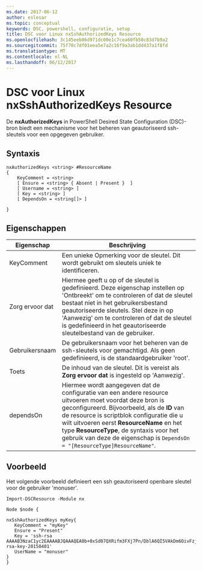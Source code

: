 ```yaml
---
ms.date: 2017-06-12
author: eslesar
ms.topic: conceptual
keywords: DSC, powershell, configuratie, setup
title: DSC voor Linux nxSshAuthorizedKeys Resource
ms.openlocfilehash: 3c145eeb86d971dc00e1c7cea60fb50c83d7b9a2
ms.sourcegitcommit: 75f70c7df01eea5e7a2c16f9a3ab1dd437a1f8fd
ms.translationtype: MT
ms.contentlocale: nl-NL
ms.lasthandoff: 06/12/2017
---
```

# <a name="dsc-for-linux-nxsshauthorizedkeys-resource"></a>DSC voor Linux nxSshAuthorizedKeys Resource

De **nxAuthorizedKeys** in PowerShell Desired State Configuration (DSC)-bron biedt een mechanisme voor het beheren van geautoriseerd ssh-sleutels voor een opgegeven gebruiker.

## <a name="syntax"></a>Syntaxis

```
nxAuthorizedKeys <string> #ResourceName
{
    KeyComment = <string>
    [ Ensure = <string> { Absent | Present }  ]
    [ Username = <string> ]
    [ Key = <string> ]
    [ DependsOn = <string[]> ]

}
```

## <a name="properties"></a>Eigenschappen

|  Eigenschap |  Beschrijving | 
|---|---|
| KeyComment| Een unieke Opmerking voor de sleutel. Dit wordt gebruikt om sleutels uniek te identificeren.| 
| Zorg ervoor dat| Hiermee geeft u op of de sleutel is gedefinieerd. Deze eigenschap instellen op 'Ontbreekt' om te controleren of dat de sleutel bestaat niet in het gebruikersbestand geautoriseerde sleutels. Stel deze in op 'Aanwezig' om te controleren of dat de sleutel is gedefinieerd in het geautoriseerde sleutelbestand van de gebruiker.| 
| Gebruikersnaam| De gebruikersnaam voor het beheren van de ssh-sleutels voor gemachtigd. Als geen gedefinieerd, is de standaardgebruiker 'root'.| 
| Toets| De inhoud van de sleutel. Dit is vereist als **Zorg ervoor dat** is ingesteld op 'Aanwezig'.| 
| dependsOn | Hiermee wordt aangegeven dat de configuratie van een andere resource uitvoeren moet voordat deze bron is geconfigureerd. Bijvoorbeeld, als de **ID** van de resource is scriptblok configuratie die u wilt uitvoeren eerst **ResourceName** en het type **ResourceType**, de syntaxis voor het gebruik van deze de eigenschap is `DependsOn = "[ResourceType]ResourceName"`.| 

## <a name="example"></a>Voorbeeld

Het volgende voorbeeld definieert een ssh geautoriseerd openbare sleutel voor de gebruiker 'monuser'.

```
Import-DSCResource -Module nx 

Node $node {

nxSshAuthorizedKeys myKey{
   KeyComment = "myKey"
   Ensure = "Present"
   Key = 'ssh-rsa AAAAB3NzaC1yc2EAAAABJQAAAQEA0b+0xSd07QXRifm3FXj7Pn/DblA6QI5VAkDm6OivFzj3U6qGD1VJ6AAxWPCyMl/qhtpRtxZJDu/TxD8AyZNgc8aN2CljN1hOMbBRvH2q5QPf/nCnnJRaGsrxIqZjyZdYo9ZEEzjZUuMDM5HI1LA9B99k/K6PK2Bc1NLivpu7nbtVG2tLOQs+GefsnHuetsRMwo/+c3LtwYm9M0XfkGjYVCLO4CoFuSQpvX6AB3TedUy6NZ0iuxC0kRGg1rIQTwSRcw+McLhslF0drs33fw6tYdzlLBnnzimShMuiDWiT37WqCRovRGYrGCaEFGTG2e0CN8Co8nryXkyWc6NSDNpMzw== rsa-key-20150401'
   UserName = "monuser"
} 
}
```

